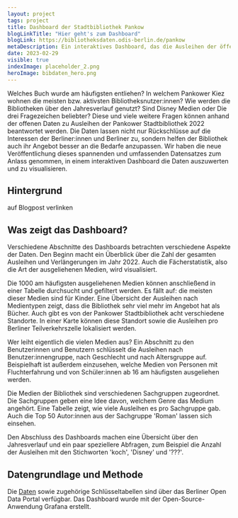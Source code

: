```yaml
---
layout: project
tags: project
title: Dashboard der Stadtbibliothek Pankow
blogLinkTitle: "Hier geht's zum Dashboard"
blogLink: https://bibliotheksdaten.odis-berlin.de/pankow
metaDescription: Ein interaktives Dashboard, das die Ausleihen der öffentlichen Bibliotheken in Pankow visualisiert
date: 2023-02-29
visible: true
indexImage: placeholder_2.png
heroImage: bibdaten_hero.png
---
```


Welches Buch wurde am häufigsten entliehen? In welchem Pankower Kiez wohnen die meisten bzw. aktivsten Bibliotheksnutzer:innen? Wie werden die Bibliotheken über den Jahresverlauf genutzt? Sind Disney Medien oder Die drei Fragezeichen beliebter? Diese und viele weitere Fragen können anhand der offenen Daten zu Ausleihen der Pankower Stadtbibliothek 2022 beantwortet werden. Die Daten lassen nicht nur Rückschlüsse auf die Interessen der Berliner:innen und Berliner zu, sondern helfen der Bibliothek auch ihr Angebot besser an die Bedarfe anzupassen. Wir haben die neue Veröffentlichung dieses spannenden und umfassenden Datensatzes zum Anlass genommen, in einem interaktiven Dashboard die Daten auszuwerten und zu visualisieren.

## Hintergrund
auf Blogpost verlinken


## Was zeigt das Dashboard?
Verschiedene Abschnitte des Dashboards betrachten verschiedene Aspekte der Daten. Den Beginn macht ein Überblick über die Zahl der gesamten Ausleihen und Verlängerungen im Jahr 2022. Auch die Fächerstatistik, also die Art der ausgeliehenen Medien, wird visualisiert. 

Die 1000 am häufigsten ausgeliehenen Medien können anschließend in einer Tabelle durchsucht und gefiltert werden. Es fällt auf: die meisten dieser Medien sind für Kinder. 
Eine Übersicht der Ausleihen nach Medientypen zeigt, dass die Bibliothek sehr viel mehr im Angebot hat als Bücher. Auch gibt es von der Pankower Stadtbibliothek acht verschiedene Standorte. In einer Karte können diese Standort sowie die Ausleihen pro Berliner Teilverkehrszelle lokalisiert werden.

Wer leiht eigentlich die vielen Medien aus? Ein Abschnitt zu den Benutzerinnen und Benutzern schlüsselt die Ausleihen nach Benutzer:innengruppe, nach Geschlecht und nach Altersgruppe auf. Beispielhaft ist außerdem einzusehen, welche Medien von Personen mit Fluchterfahrung und von Schüler:innen ab 16 am häufigsten ausgeliehen werden.

Die Medien der Bibliothek sind verschiedenen Sachgruppen zugeordnet. Die Sachgruppen geben eine Idee davon, welchem Genre das Medium angehört. Eine Tabelle zeigt, wie viele Ausleihen es pro Sachgruppe gab. Auch die Top 50 Autor:innen aus der Sachgruppe 'Roman' lassen sich einsehen.

Den Abschluss des Dashboards machen eine Übersicht über den Jahresverlauf und ein paar speziellere Abfragen, zum Beispiel die Anzahl der Ausleihen mit den Stichworten 'koch', 'Disney' und '???'.

## Datengrundlage und Methode
Die [Daten](https://daten.berlin.de/datensaetze/ausleihen-%C3%B6ffentlichen-bibliotheken-pankow-2022) sowie zugehörige Schlüsseltabellen sind über das Berliner Open Data Portal verfügbar.
Das Dashboard wurde mit der Open-Source-Anwendung Grafana erstellt.